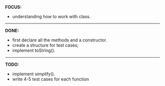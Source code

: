 **FOCUS:**

- understanding how to work with class.

---

**DONE:**

- first declare all the methods and a constructor.
- create a structure for test cases;
- implement toString().

---

**TODO:**

- implement simplify().
- write 4-5 test cases for each function
